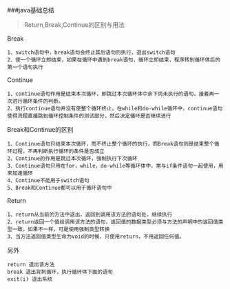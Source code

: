 ###java基础总结

> Return,Break,Continue的区别与用法

Break

```
1、switch语句中，break语句会终止其后语句的执行，退出switch语句
2、使一个循环立即结束，如果在循环中遇到break语句，循环立即结束，程序转到循环体后的第一个语句执行
```

Continue

```
1、continue语句作用是结束本次循环，即跳过本次循环体中余下尚未执行的语句，接着再一次进行循环条件的判断。
2、执行continue语句并没有使整个循环终止，在while和do-while循环中，continue语句使得流程直接跳到循环控制条件的测试部分，然后决定循环是否继续进行
```

Break和Continue的区别

```
1、Continue语句只结束本次循环，而不终止整个循环的执行，而Break语句则是结束整个循环过程，不再判断执行循环的条件是否成立
2、Continue的作用是跳过本次循环，强制执行下次循环
3、Continue语句只用在for，while，do-while等循环体中，常与if条件语句一起使用，用来加速循环
4、Continue不能用于switch语句
5、Break和Continue都可以用于循环语句中
```

Return

```
1、return从当前的方法中退出，返回到调用该方法的语句处，继续执行
2、return返回一个值给调用该方法的语句，返回值的数据类型必须与方法的声明中的返回值类型一致，如果不一样，可是使用强制类型转换
3、当方法返回值类型生命为void的时候，只使用return，不用返回任何值。
```

另外

```
return 退出该方法
break 退出背刺循环，执行循环体下面的语句
exit(i) 退出系统
```

